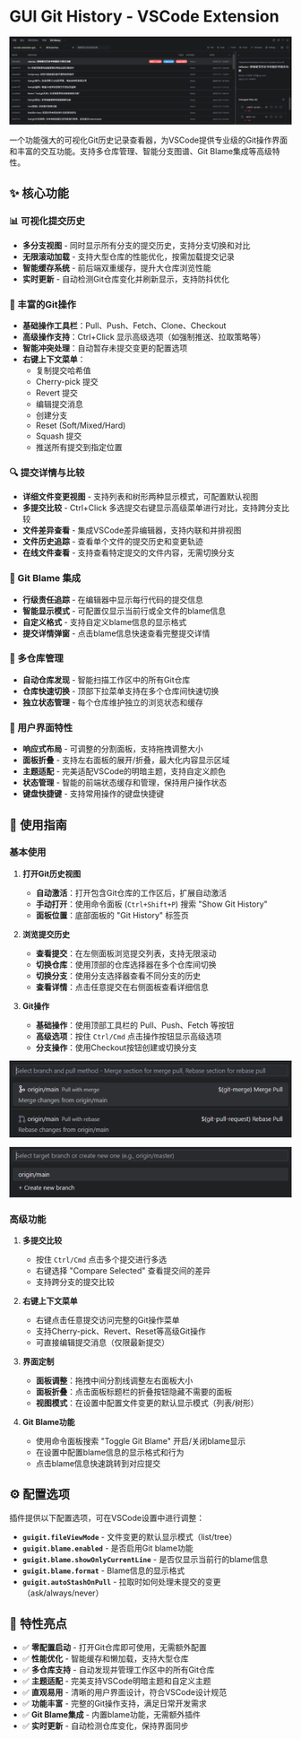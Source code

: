 # GUI Git History - VSCode Extension

![GUI Git History 展示](./gui_git_history_main.png)

一个功能强大的可视化Git历史记录查看器，为VSCode提供专业级的Git操作界面和丰富的交互功能。支持多仓库管理、智能分支图谱、Git Blame集成等高级特性。

## ✨ 核心功能

### 📊 可视化提交历史
- **多分支视图** - 同时显示所有分支的提交历史，支持分支切换和对比
- **无限滚动加载** - 支持大型仓库的性能优化，按需加载提交记录
- **智能缓存系统** - 前后端双重缓存，提升大仓库浏览性能
- **实时更新** - 自动检测Git仓库变化并刷新显示，支持防抖优化

### 🎯 丰富的Git操作
- **基础操作工具栏**：Pull、Push、Fetch、Clone、Checkout
- **高级操作支持**：Ctrl+Click 显示高级选项（如强制推送、拉取策略等）
- **智能冲突处理**：自动暂存未提交变更的配置选项
- **右键上下文菜单**：
  - 复制提交哈希值
  - Cherry-pick 提交
  - Revert 提交
  - 编辑提交消息
  - 创建分支
  - Reset (Soft/Mixed/Hard)
  - Squash 提交
  - 推送所有提交到指定位置

### 🔍 提交详情与比较
- **详细文件变更视图** - 支持列表和树形两种显示模式，可配置默认视图
- **多提交比较** - Ctrl+Click 多选提交右键显示高级菜单进行对比，支持跨分支比较
- **文件差异查看** - 集成VSCode差异编辑器，支持内联和并排视图
- **文件历史追踪** - 查看单个文件的提交历史和变更轨迹
- **在线文件查看** - 支持查看特定提交的文件内容，无需切换分支

### 🔧 Git Blame 集成
- **行级责任追踪** - 在编辑器中显示每行代码的提交信息
- **智能显示模式** - 可配置仅显示当前行或全文件的blame信息
- **自定义格式** - 支持自定义blame信息的显示格式
- **提交详情弹窗** - 点击blame信息快速查看完整提交详情

### 🏢 多仓库管理
- **自动仓库发现** - 智能扫描工作区中的所有Git仓库
- **仓库快速切换** - 顶部下拉菜单支持在多个仓库间快速切换
- **独立状态管理** - 每个仓库维护独立的浏览状态和缓存

### 🎨 用户界面特性
- **响应式布局** - 可调整的分割面板，支持拖拽调整大小
- **面板折叠** - 支持左右面板的展开/折叠，最大化内容显示区域
- **主题适配** - 完美适配VSCode的明暗主题，支持自定义颜色
- **状态管理** - 智能的前端状态缓存和管理，保持用户操作状态
- **键盘快捷键** - 支持常用操作的键盘快捷键

## 🚀 使用指南

### 基本使用

1. **打开Git历史视图**
   - **自动激活**：打开包含Git仓库的工作区后，扩展自动激活
   - **手动打开**：使用命令面板 (`Ctrl+Shift+P`) 搜索 "Show Git History"
   - **面板位置**：底部面板的 "Git History" 标签页

2. **浏览提交历史**
   - **查看提交**：在左侧面板浏览提交列表，支持无限滚动
   - **切换仓库**：使用顶部的仓库选择器在多个仓库间切换
   - **切换分支**：使用分支选择器查看不同分支的历史
   - **查看详情**：点击任意提交在右侧面板查看详细信息

3. **Git操作**
   - **基础操作**：使用顶部工具栏的 Pull、Push、Fetch 等按钮
   - **高级选项**：按住 `Ctrl/Cmd` 点击操作按钮显示高级选项
   - **分支操作**：使用Checkout按钮创建或切换分支

![GIT Pull 高级功能展示](./gui_git_history_pull.png)

![GIT Push 高级功能展示](./gui_git_history_push.png)

### 高级功能

1. **多提交比较**
   - 按住 `Ctrl/Cmd` 点击多个提交进行多选
   - 右键选择 "Compare Selected" 查看提交间的差异
   - 支持跨分支的提交比较

2. **右键上下文菜单**
   - 右键点击任意提交访问完整的Git操作菜单
   - 支持Cherry-pick、Revert、Reset等高级Git操作
   - 可直接编辑提交消息（仅限最新提交）

3. **界面定制**
   - **面板调整**：拖拽中间分割线调整左右面板大小
   - **面板折叠**：点击面板标题栏的折叠按钮隐藏不需要的面板
   - **视图模式**：在设置中配置文件变更的默认显示模式（列表/树形）

4. **Git Blame功能**
   - 使用命令面板搜索 "Toggle Git Blame" 开启/关闭blame显示
   - 在设置中配置blame信息的显示格式和行为
   - 点击blame信息快速跳转到对应提交

## ⚙️ 配置选项

插件提供以下配置选项，可在VSCode设置中进行调整：

- **`guigit.fileViewMode`** - 文件变更的默认显示模式（list/tree）
- **`guigit.blame.enabled`** - 是否启用Git blame功能
- **`guigit.blame.showOnlyCurrentLine`** - 是否仅显示当前行的blame信息
- **`guigit.blame.format`** - Blame信息的显示格式
- **`guigit.autoStashOnPull`** - 拉取时如何处理未提交的变更（ask/always/never）

## 🎯 特性亮点

- ✅ **零配置启动** - 打开Git仓库即可使用，无需额外配置
- ✅ **性能优化** - 智能缓存和懒加载，支持大型仓库
- ✅ **多仓库支持** - 自动发现并管理工作区中的所有Git仓库
- ✅ **主题适配** - 完美支持VSCode明暗主题和自定义主题
- ✅ **直观易用** - 清晰的用户界面设计，符合VSCode设计规范
- ✅ **功能丰富** - 完整的Git操作支持，满足日常开发需求
- ✅ **Git Blame集成** - 内置blame功能，无需额外插件
- ✅ **实时更新** - 自动检测仓库变化，保持界面同步